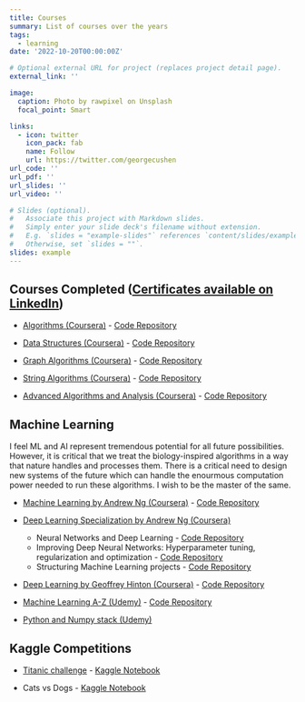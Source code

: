 ```yaml
---
title: Courses
summary: List of courses over the years
tags:
  - learning
date: '2022-10-20T00:00:00Z'

# Optional external URL for project (replaces project detail page).
external_link: ''

image:
  caption: Photo by rawpixel on Unsplash
  focal_point: Smart

links:
  - icon: twitter
    icon_pack: fab
    name: Follow
    url: https://twitter.com/georgecushen
url_code: ''
url_pdf: ''
url_slides: ''
url_video: ''

# Slides (optional).
#   Associate this project with Markdown slides.
#   Simply enter your slide deck's filename without extension.
#   E.g. `slides = "example-slides"` references `content/slides/example-slides.md`.
#   Otherwise, set `slides = ""`.
slides: example
---
```

## Courses Completed ([Certificates available on LinkedIn](https://www.linkedin.com/in/adityamanglik/))

* [Algorithms (Coursera)](https://www.coursera.org/learn/algorithmic-toolbox) - [Code Repository](https://github.com/adityamanglik/Algorithm-Implementations/)

* [Data Structures (Coursera)](https://www.coursera.org/learn/data-structures) - [Code Repository](https://github.com/adityamanglik/Algorithm-Implementations/)

* [Graph Algorithms (Coursera)](https://www.coursera.org/learn/algorithms-on-graphs) - [Code Repository](https://github.com/adityamanglik/Algorithm-Implementations/)

* [String Algorithms (Coursera)](https://www.coursera.org/learn/algorithms-on-strings) - [Code Repository](https://github.com/adityamanglik/Algorithm-Implementations/)

* [Advanced Algorithms and Analysis (Coursera)](https://www.coursera.org/learn/advanced-algorithms-and-complexity) - [Code Repository](https://github.com/adityamanglik/Algorithm-Implementations/)

## Machine Learning

I feel ML and AI represent tremendous potential for all future possibilities. However, it is critical that we treat the biology-inspired algorithms in a way that nature handles and processes them. There is a critical need to design new systems of the future which can handle the enourmous computation power needed to run these algorithms. I wish to be the master of the same.

* [Machine Learning by Andrew Ng (Coursera)](https://www.coursera.org/learn/machine-learning) - [Code Repository](https://github.com/adityamanglik/ml-coursera-python-assignments)

* [Deep Learning Specialization by Andrew Ng (Coursera)](https://www.coursera.org/specializations/deep-learning)
  * Neural Networks and Deep Learning - [Code Repository](https://github.com/adityamanglik/Deep-Learning-Courses/tree/master/Deep%20Learning%20Specialization%20-%20Andrew%20Ng/Course%201)
  * Improving Deep Neural Networks: Hyperparameter tuning, regularization and optimization - [Code Repository](https://github.com/adityamanglik/Deep-Learning-Courses/tree/master/Deep%20Learning%20Specialization%20-%20Andrew%20Ng/Course%202)
  * Structuring Machine Learning projects - [Code Repository](https://github.com/adityamanglik/Deep-Learning-Courses)

* [Deep Learning by Geoffrey Hinton (Coursera)](https://www.coursera.org/instructor/~831097) - [Code Repository](https://github.com/adityamanglik/ml-coursera-python-assignments)

* [Machine Learning A-Z (Udemy)](https://www.udemy.com/course/machinelearning/) - [Code Repository](https://github.com/adityamanglik/Algorithm-Implementations/tree/master/Machine%20Learning/Sklearn%20Implementations)

* [Python and Numpy stack (Udemy)](https://www.udemy.com/deep-learning-prerequisites-the-numpy-stack-in-python/learn/)

## Kaggle Competitions

* [Titanic challenge](/post/first-kaggle-competition/) - [Kaggle Notebook](https://www.kaggle.com/carpediemed/kernel62281fa024)

* Cats vs Dogs - [Kaggle Notebook](https://www.kaggle.com/carpediemed/dogs-vs-cats-custom-network-09-04-2020)